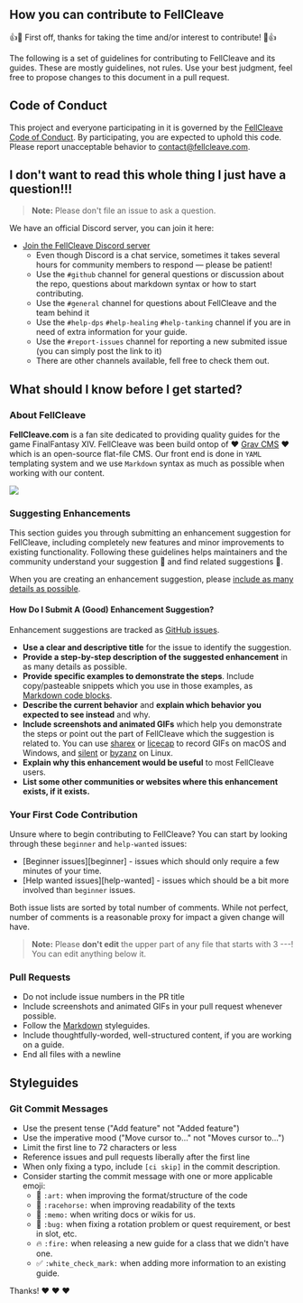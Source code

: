 ## How you can contribute to FellCleave

:+1::tada: First off, thanks for taking the time and/or interest to contribute! :tada::+1:

The following is a set of guidelines for contributing to FellCleave and its guides. These are mostly guidelines, not rules. Use your best judgment, feel free to propose changes to this document in a pull request.

## Code of Conduct

This project and everyone participating in it is governed by the [FellCleave Code of Conduct](CODE_OF_CONDUCT.md). By participating, you are expected to uphold this code. Please report unacceptable behavior to [contact@fellcleave.com](mailto:contact@fellcleave.com).

## I don't want to read this whole thing I just have a question!!!

> **Note:** Please don't file an issue to ask a question.

We have an official Discord server, you can join it here:

* [Join the FellCleave Discord server](https://discord.gg/3h8QVXp)
    * Even though Discord is a chat service, sometimes it takes several hours for community members to respond &mdash; please be patient!
    * Use the `#github` channel for general questions or discussion about the repo, questions about markdown syntax or how to start contributing. 
    * Use the `#general` channel for questions about FellCleave and the team behind it
    * Use the `#help-dps` `#help-healing` `#help-tanking` channel if you are in need of extra information for your guide.
    * Use the `#report-issues` channel for reporting a new submited issue (you can simply post the link to it)
    * There are other channels available, fell free to check them out.



## What should I know before I get started?

### About FellCleave

**FellCleave.com** is a fan site dedicated to providing quality guides for the game FinalFantasy XIV. FellCleave was been build ontop of :heart: [Grav CMS](https://getgrav.org/) :heart: which is an open-source flat-file CMS. Our front end is done in `YAML` templating system and we use `Markdown` syntax as much as possible when working with our content.

![](https://i.imgur.com/zi7ItjZ.png)

### Suggesting Enhancements

This section guides you through submitting an enhancement suggestion for FellCleave, including completely new features and minor improvements to existing functionality. Following these guidelines helps maintainers and the community understand your suggestion :pencil: and find related suggestions :mag_right:.

When you are creating an enhancement suggestion, please [include as many details as possible](#how-do-i-submit-a-good-enhancement-suggestion).


#### How Do I Submit A (Good) Enhancement Suggestion?

Enhancement suggestions are tracked as [GitHub issues](https://guides.github.com/features/issues/). 

* **Use a clear and descriptive title** for the issue to identify the suggestion.
* **Provide a step-by-step description of the suggested enhancement** in as many details as possible.
* **Provide specific examples to demonstrate the steps**. Include copy/pasteable snippets which you use in those examples, as [Markdown code blocks](https://help.github.com/articles/markdown-basics/#multiple-lines).
* **Describe the current behavior** and **explain which behavior you expected to see instead** and why.
* **Include screenshots and animated GIFs** which help you demonstrate the steps or point out the part of FellCleave which the suggestion is related to. You can use [sharex](https://github.com/ShareX/ShareX) or [licecap](http://www.cockos.com/licecap/) to record GIFs on macOS and Windows, and [silent](https://github.com/colinkeenan/silentcast) or [byzanz](https://github.com/GNOME/byzanz) on Linux.
* **Explain why this enhancement would be useful** to most FellCleave users.
* **List some other communities or websites where this enhancement exists, if it exists.**

### Your First Code Contribution

Unsure where to begin contributing to FellCleave? You can start by looking through these `beginner` and `help-wanted` issues:

* [Beginner issues][beginner] - issues which should only require a few minutes of your time.
* [Help wanted issues][help-wanted] - issues which should be a bit more involved than `beginner` issues.

Both issue lists are sorted by total number of comments. While not perfect, number of comments is a reasonable proxy for impact a given change will have.

> **Note:** Please **don't edit** the upper part of any file that starts with 3 ---! You can edit anything below it.


### Pull Requests

* Do not include issue numbers in the PR title
* Include screenshots and animated GIFs in your pull request whenever possible.
* Follow the [Markdown](http://www.cirosantilli.com/markdown-style-guide/) styleguides.
* Include thoughtfully-worded, well-structured content, if you are working on a guide.
* End all files with a newline


## Styleguides

### Git Commit Messages

* Use the present tense ("Add feature" not "Added feature")
* Use the imperative mood ("Move cursor to..." not "Moves cursor to...")
* Limit the first line to 72 characters or less
* Reference issues and pull requests liberally after the first line
* When only fixing a typo, include `[ci skip]` in the commit description.
* Consider starting the commit message with one or more applicable emoji:
    * :art: `:art:` when improving the format/structure of the code
    * :racehorse: `:racehorse:` when improving readability of the texts
    * :memo: `:memo:` when writing docs or wikis for us.
    * :bug: `:bug:` when fixing a rotation problem or quest requirement, or best in slot, etc.
    * :fire: `:fire:` when releasing a new guide for a class that we didn't have one.
    * :white_check_mark: `:white_check_mark:` when adding more information to an existing guide.

Thanks! :heart: :heart: :heart:
